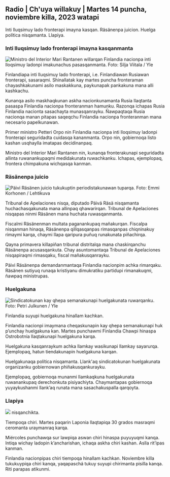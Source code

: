 ## Radio \| Ch'uya willakuy \| Martes 14 puncha, noviembre killa, 2023 watapi

Inti lluqsimuy lado fronterapi imayna kasqan. Räsänenpa juicion. Huelga política nisqamanta. Llapiya.

### Inti lluqsimuy lado fronterapi imayna kasqanmanta

![Ministro del Interior Mari Rantanen willarqan Finlandia nacionpa inti lloqsimuy ladonpi imakunachus pasasqanmanta. Foto: Silja Viitala / Yle](https://qu.willakuykunapi.q_auto:eco/f_auto/fl_perdida/v1699539222/39-1186974652d2d84065b6)

Finlandiapa inti lluqsimuy lado fronterapi, i.e. Finlandiawan Rusiawan fronterapi, sasaraqmi. Shinallatak kay martes puncha fronteraman chayashkakunami asilo maskakkuna, paykunapak pankakuna mana alli kashkachu.

Kunanqa asilo maskhaqkunan askha nacionkunamanta Rusia llaqtanta pasaspa Finlandia nacionpa fronteranman hamunku. Razonqa ichapas Rusia Finlandia nacionta sasachayta munasqanrayku. Ñawpaqtaqa Rusia nacionqa manan pitapas saqeqchu Finlandia nacionpa fronteranman mana necesario papelkunawan.

Primer ministro Petteri Orpo nin Finlandia nacionpa inti lloqsimuy ladonpi fronterapi seguridadta cuidasqa kananmanta. Orpo nin, gobiernoqa listo kashan usqhaylla imatapas decidinanpaq.

Ministro del Interior Mari Rantanen nin, kunanqa fronterakunapi seguridadta allinta ruwanankupaqmi medidakunata ruwachkanku. Ichapas, ejemplopaq, frontera chimpakuna wichqasqa kanman.

### Räsänenpa juicio

![Päivi Räsänen juicio tukukuptin periodistakunawan tuparqa. Foto: Emmi Korhonen / Lehtikuva](https://qu.willayq_auto:eco/f_auto/fl_perdida/v1699970382/39-1200146655334491cf27)

Tribunal de Apelaciones nisqa, diputado Päivä Räsä nisqamanta huchachasqakunata mana allinpaq qhawarirqan. Tribunal de Apelaciones nisqapas ninmi Räsänen mana huchata ruwasqanmanta.

Fiscalmi Räsänenman multata paganankupaq mañakurqan. Fiscalpa nisqanman hinaqa, Räsänenpa qillqasqanpas rimasqanpas chiqninakuy rimaymi karqa, chaymi llapa qaripura puñuq runakunata piñachirqa.

Qayna primavera killapiñan tribunal distritalqa mana chaskirqanchu Räsänenpa acusasqankuta. Chay asuntomantaqa Tribunal de Apelaciones nisqapiraqmi rimasqaku, fiscal mañakusqanrayku.

Päivi Räsänenpa demandanmantaqa Finlandia nacionpim achka rimarqaku. Räsänen sutiyuq runaqa kristiyanu dimukratiku partidupi rimanakuqmi, ñawpaq ministrupas.

### Huelgakuna

![Sindicatokunan kay qhepa semanakunapi huelgakunata ruwarqanku. Foto: Petri Julkunen / Yle ](https://qu.willakuykunapi.q_auto:eco/f_auto/fl_perdida/v1699516057/39-1197941654c8e0786a42)

Finlandia suyupi huelgakuna hinallam kachkan.

Finlandia nacionpi imaymana cheqaskunapin kay qhepa semanakunapi huk p’unchay huelgakuna kan. Martes punchawmi Finlandia Chawpi hinaspa Ostrobotnia llaqtakunapi huelgakuna karqa.

Huelgakuna kasqanraykum achka llamkay wasikunapi llamkay sayarurqa. Ejemplopaq, hatun tiendakunapin huelgakuna karqan.

Huelgakunaqa política nisqamanta. Llank'aq sindicatokunan huelgakunata organizanku gobiernowan phiñakusqankurayku.

Ejemplopaq, gobiernoqa munanmi llamkaqkuna huelgakunata ruwanankupaq derechonkuta pisiyachiyta. Chaymantapas gobiernoqa yuyaykushanmi llank’aq runata mana sasachakuspalla qarqoyta.

### Llapiya

![](https://qu.images.cdn.yle.fi/imagen/cargar/c_crop,h_1080,w_1919,x_0,y_0/ar_1.77777777777777777,c_llenado,g_uyas,h_675,w_1200/dpr_1.0/q_auto:eco/f_auto/fl_perdida/v1699978341/39-120060665539c47bcdf6) nisqanchikta.

Tiempoqa chiri. Martes paqarin Laponia llaqtapiqa 30 grados masraqmi ceromanta uraymanraq karqa.

Miércoles punchawqa sur lawpiqa aswan chiri hinaspa puyuyuqmi kanqa. Intiqa wichay ladopin k’ancharishan, ichaqa askha chiri kashan. Aslla rit’ipas kanman.

Finlandia nacionpipas chiri tiempoqa hinallam kachkan. Noviembre killa tukukuypiqa chiri kanqa, yaqapaschá tukuy suyupi chirimanta pisilla kanqa. Riti parapas atikunmi.